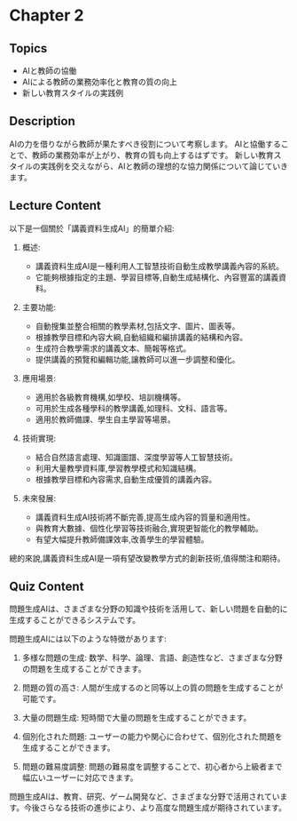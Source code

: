 # Chapter 2

## Topics
- AIと教師の協働
- AIによる教師の業務効率化と教育の質の向上
- 新しい教育スタイルの実践例

## Description
AIの力を借りながら教師が果たすべき役割について考察します。
AIと協働することで、教師の業務効率が上がり、教育の質も向上するはずです。
新しい教育スタイルの実践例を交えながら、AIと教師の理想的な協力関係について論じていきます。


## Lecture Content
以下是一個關於「講義資料生成AI」的簡單介紹:

1. 概述:
   - 講義資料生成AI是一種利用人工智慧技術自動生成教學講義內容的系統。
   - 它能夠根據指定的主題、學習目標等,自動生成結構化、內容豐富的講義資料。

2. 主要功能:
   - 自動搜集並整合相關的教學素材,包括文字、圖片、圖表等。
   - 根據教學目標和內容大綱,自動組織和編排講義的結構和內容。
   - 生成符合教學需求的講義文本、簡報等格式。
   - 提供講義的預覽和編輯功能,讓教師可以進一步調整和優化。

3. 應用場景:
   - 適用於各級教育機構,如學校、培訓機構等。
   - 可用於生成各種學科的教學講義,如理科、文科、語言等。
   - 適用於教師備課、學生自主學習等場景。

4. 技術實現:
   - 結合自然語言處理、知識圖譜、深度學習等人工智慧技術。
   - 利用大量教學資料庫,學習教學模式和知識結構。
   - 根據教學目標和內容需求,自動生成優質的講義內容。

5. 未來發展:
   - 講義資料生成AI技術將不斷完善,提高生成內容的質量和適用性。
   - 與教育大數據、個性化學習等技術融合,實現更智能化的教學輔助。
   - 有望大幅提升教師備課效率,改善學生的學習體驗。

總的來說,講義資料生成AI是一項有望改變教學方式的創新技術,值得關注和期待。

## Quiz Content
問題生成AIは、さまざまな分野の知識や技術を活用して、新しい問題を自動的に生成することができるシステムです。

問題生成AIには以下のような特徴があります:

1. 多様な問題の生成: 数学、科学、論理、言語、創造性など、さまざまな分野の問題を生成することができます。

2. 問題の質の高さ: 人間が生成するのと同等以上の質の問題を生成することが可能です。

3. 大量の問題生成: 短時間で大量の問題を生成することができます。

4. 個別化された問題: ユーザーの能力や関心に合わせて、個別化された問題を生成することができます。

5. 問題の難易度調整: 問題の難易度を調整することで、初心者から上級者まで幅広いユーザーに対応できます。

問題生成AIは、教育、研究、ゲーム開発など、さまざまな分野で活用されています。今後さらなる技術の進歩により、より高度な問題生成が期待されています。
